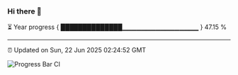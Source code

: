 ### Hi there 👋

⏳ Year progress { ██████████████▁▁▁▁▁▁▁▁▁▁▁▁▁▁▁▁ } 47.15 %

---

⏰ Updated on Sun, 22 Jun 2025 02:24:52 GMT

![Progress Bar CI](https://github.com/DhruviPatel157/GitHub-Actions-Demo/workflows/Progress%20Bar%20CI/badge.svg)
